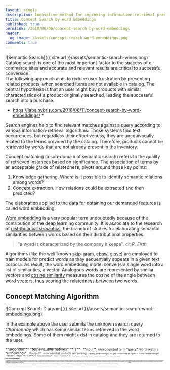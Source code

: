 ```yaml
---
layout: single
description: Innovative method for improving information-retrieval precision in e-commerce sites by presenting related products whenever searched items are not available in catalog.
title: Concept Search by Word Embeddings
published: true
permlink: /2018/06/06/concept-search-by-word-embeddings
header:
  og_image: /assets/concept-search-word-embeddings.png
comments: true
---
```

![Semantic Search]({{ site.url }}/assets/semantic-search-wines.png)
Catalog search is one of the most important factor to the success of e-commerce sites and accurate and relevant results are critical to successful conversion.  
The following approach aims to reduce user frustration by presenting related products, when searched items are not available in catalog. The central hypothesis is that an user might buy products with similar characteristics of a product originally searched, leading the successful search into a purchase.

* https://labs.hybris.com/2018/06/11/concept-search-by-word-embeddings/ *

Search engines help to find relevant matches against a query according to various information-retrieval algorithms. Those systems find text occurrences, but regardless their effectiveness, they are unequivocally related to the terms provided by the catalog. Therefore, products cannot be retrieved by words that are not already present in the inventory.

Concept matching (a sub-domain of semantic search) refers to the quality of retrieved instances based on significance. The association of terms by an acceptable grade of relatedness, pivots around those key points:
1. Knowledge gathering. Where is it possible to identify semantic relations among words?
2. Concept extraction. How relations could be extracted and then predicted?

The elaboration applied to the data for obtaining our demanded features is called word embedding.

[Word embedding](https://en.wikipedia.org/wiki/Word_embedding) is a very popular term undoubtedly because of the contribution of the deep learning community. It is associate to the research of [distributional semantics](https://en.wikipedia.org/wiki/Distributional_semantics), the branch of studies for elaborating semantic similarities between words based on their distributional properties.
> "a word is characterized by the company it keeps".  cit *R. Firth*

Algorithms (like the well-known [skip-gram](https://en.wikipedia.org/wiki/N-gram#Skip-gram), [cbow](https://en.wikipedia.org/wiki/Bag-of-words_model#CBOW), [glove](https://www.aclweb.org/anthology/D14-1162)) are employed to train models for predict words as they sequentially appears in a given text corpora.  As result, the word embedding model converts a single word into a list of similarities, a vector. Analogous words are represented by similar vectors and [cosine similarity](https://en.wikipedia.org/wiki/Cosine_similarity) measures the cosine of the angle between word vectors, thus scoring the relatedness between two words.

## Concept Matching Algorithm

![Concept Search Diagram]({{ site.url }}/assets/semantic-search-word-embeddings.png)

In the example above the user submits the unknown search query _Chardonnay_ which has some similar terms retrieved in the word embeddings. Some of them might exist in catalog and they are returned to the user.

<small>
**algorithm** *retrieve_alternatives* **is**

<small>
&nbsp;&nbsp;**input**: unrecognized term *query*, word vectors *embeddings*

<small>
&nbsp;&nbsp;**output**: ordered list of products and ranking

<small>
&nbsp;&nbsp;*query_embeddings* ← get similarities of *query* from *embeddings*

<small>
&nbsp;&nbsp;*results* ← empty

<small>
&nbsp;&nbsp;**for each** *w* in *query_embeddings*:

<small>
&nbsp;&nbsp;&nbsp;&nbsp;*result* ←**search by** *w*

<small>
&nbsp;&nbsp;&nbsp;&nbsp;*result*.ranking ←result.ranking * w.score

<small>
&nbsp;&nbsp;&nbsp;&nbsp;**append** result to *results*

<small>
&nbsp;&nbsp;**return** *results* **sort by** ranking

## Topic-specific Embeddings

Word embeddings are obtained by elaborating a huge quantity of text, namely _corpus_ or _corpora_. There are available several large and structured set of texts for creating word embeddings: Google News corpus, Wikipedia, and so on, as well as word vectors already trained against those corpora.
Since the quality of word embeddings reflects the corpus from which it has been generated, I purposely created a topic-specific corpora specialized in food, by scanning more than **600** food blogs and collecting roughly **40 Mb** of prepared text. The amount of text is risible in comparison with Google News but nonetheless it is enough for the purposes of computing similarity in the small range of catalog queries. The preparation of corpora includes the remotion of everything but words, case conversion and sentence tokenization. I choose [fastText](https://fasttext.cc/) for elaborating text representations, it uses sub-word information to build vectors for unknown words and as the name might suggest, it is really fast.

This solution has been filed as _"System, computer-implemented method and computer program product for information retrieval"_ at the European patent office. It is applicable to many different domains, like in clothing, automobile, electronics retail, just by getting the proper specialized corpora from which word similarity can be inferred.
